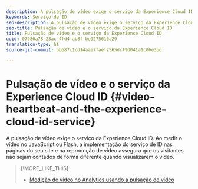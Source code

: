 ```yaml
---
description: A pulsação de vídeo exige o serviço da Experience Cloud ID. Ao medir o vídeo no JavaScript ou Flash, a implementação do serviço de ID nas páginas do seu site e na reprodução de vídeo assegura que os visitantes não sejam contados de forma diferente quando visualizarem o vídeo.
keywords: Serviço de ID
seo-description: A pulsação de vídeo exige o serviço da Experience Cloud ID. Ao medir o vídeo no JavaScript ou Flash, a implementação do serviço de ID nas páginas do seu site e na reprodução de vídeo assegura que os visitantes não sejam contados de forma diferente quando visualizarem o vídeo.
seo-title: Pulsação de vídeo e o serviço da Experience Cloud ID
title: Pulsação de vídeo e o serviço da Experience Cloud ID
uuid: 07986a78-23ac-4fd4-ab8f-be9275616a29
translation-type: ht
source-git-commit: bb687c1cd14aae7faef2565dcf9d041a1c06e3bd

---
```



# Pulsação de vídeo e o serviço da Experience Cloud ID {#video-heartbeat-and-the-experience-cloud-id-service}

A pulsação de vídeo exige o serviço da Experience Cloud ID. Ao medir o vídeo no JavaScript ou Flash, a implementação do serviço de ID nas páginas do seu site e na reprodução de vídeo assegura que os visitantes não sejam contados de forma diferente quando visualizarem o vídeo.

>[!MORE_LIKE_THIS]
>
>* [Medição de vídeo no Analytics usando a pulsação de vídeo](https://marketing.adobe.com/resources/help/pt_BR/sc/appmeasurement/hbvideo/)

